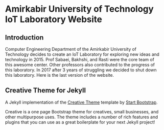 # Amirkabir University of Technology IoT Laboratory Website

## Introduction

Computer Engineering Department of the Amirkabir University of Technology decides to create an IoT Laboratory for exploring new ideas and technology in 2015.
Prof Sabaei, Bakhshi, and Rasti were the core team of this awesome center. Other professors also contributed to the progress of this laboratory.
In 2017 after 3 years of struggling we decided to shut down this laboratory. Here is the last version of the website.

## Creative Theme for Jekyll

A Jekyll implementation of the [Creative Theme](http://startbootstrap.com/template-overviews/creative/) template by [Start Bootstrap](http://startbootstrap.com).

Creative is a one page Bootstrap theme for creatives, small businesses, and other multipurpose uses.
The theme includes a number of rich features and plugins that you can use as a great boilerplate for your next Jekyll project!
